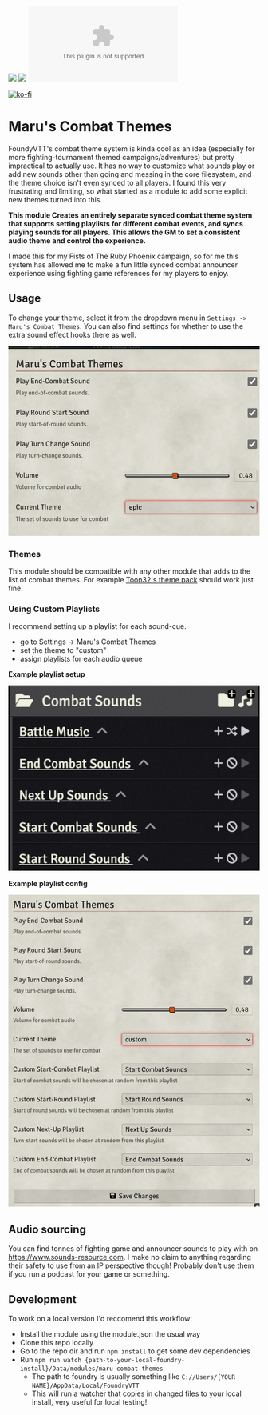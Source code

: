 ![](https://img.shields.io/badge/Foundry-v10-informational)
![](https://img.shields.io/badge/Foundry-v11-informational)
![Latest Release Download Count](https://img.shields.io/github/downloads/marutypes/FoundryVTT-Maru-Combat-Themes/latest/module.zip)

[![ko-fi](https://ko-fi.com/img/githubbutton_sm.svg)](https://ko-fi.com/Q5Q32OGH1)

# Maru's Combat Themes

FoundyVTT's combat theme system is kinda cool as an idea (especially for more fighting-tournament themed campaigns/adventures) but pretty impractical to actually use. It has no way to customize what sounds play or add new sounds other than going and messing in the core filesystem, and the theme choice isn't even synced to all players. I found this very frustrating and limiting, so what started as a module to add some explicit new themes turned into this.

**This module Creates an entirely separate synced combat theme system that supports setting playlists for different combat events, and syncs playing sounds for all players. This allows the GM to set a consistent audio theme and control the experience.**

I made this for my Fists of The Ruby Phoenix campaign, so for me this system has allowed me to make a fun little synced combat announcer experience using fighting game references for my players to enjoy.

## Usage

To change your theme, select it from the dropdown menu in `Settings -> Maru's Combat Themes`. You can also find settings for whether to use the extra sound effect hooks there as well.

![Settings window for Maru's Combat Themes](./pics/Settings-Panel.png)

### Themes

This module should be compatible with any other module that adds to the list of combat themes. For example [Toon32's theme pack](https://foundryvtt.com/packages/combat-tracker-theme-pack) should work just fine.

### Using Custom Playlists

I recommend setting up a playlist for each sound-cue.

- go to Settings -> Maru's Combat Themes
- set the theme to "custom"
- assign playlists for each audio queue

**Example playlist setup**

![Playlists setup for each combat sound cue](./pics/Playlist-Setup.png)


**Example playlist config**

![Custom playlist setup for Maru's Combat Themes](./pics/Settings-Panel-Custom.png)

## Audio sourcing

You can find tonnes of fighting game and announcer sounds to play with on https://www.sounds-resource.com. I make no claim to anything regarding their safety to use from an IP perspective though! Probably don't use them if you run a podcast for your game or something.

## Development

To work on a local version I'd reccomend this workflow:
- Install the module using the module.json the usual way
- Clone this repo locally
- Go to the repo dir and run `npm install` to get some dev dependencies
- Run `npm run watch {path-to-your-local-foundry-install}/Data/modules/maru-combat-themes`
    - The path to foundry is usually something like `C://Users/{YOUR NAME}/AppData/Local/FoundryVTT`
    - This will run a watcher that copies in changed files to your local install, very useful for local testing!